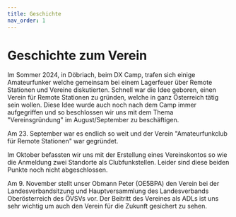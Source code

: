 ```yaml
---
title: Geschichte
nav_order: 1
---
```


# Geschichte zum Verein

Im Sommer 2024, in Döbriach, beim DX Camp, trafen sich einige Amateurfunker welche gemeinsam bei einem Lagerfeuer über Remote Stationen und Vereine diskutierten.
Schnell war die Idee geboren, einen Verein für Remote Stationen zu gründen, welche in ganz Österreich tätig sein wollen.
Diese Idee wurde auch noch nach dem Camp immer aufgegriffen und so beschlossen wir uns mit dem Thema "Vereinsgründung" im August/September zu beschäftigen.

Am 23. September war es endlich so weit und der Verein "Amateurfunkclub für Remote Stationen" war gegründet.

Im Oktober befassten wir uns mit der Erstellung eines Vereinskontos so wie die Anmeldung zwei Standorte als Clubfunkstellen. Leider sind diese beiden Punkte noch nicht abgeschlossen.

Am 9. November stellt unser Obmann Peter (OE5BPA) den Verein bei der Landesverbandsitzung und Hauptversammlung des Landesverbands Oberösterreich des ÖVSVs vor. Der Beitritt des Vereines als ADLs ist uns sehr wichtig um auch den Verein für die Zukunft gesichert zu sehen.
